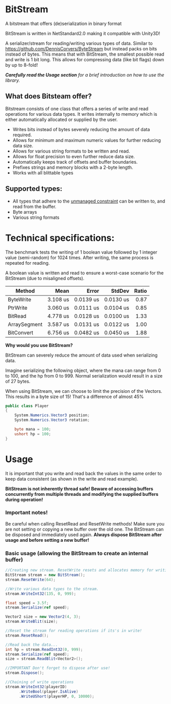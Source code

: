 # BitStream
A bitstream that offers (de)serialization in binary format

BitStream is written in NetStandard2.0 making it compatible with Unity3D!

A serializer/stream for reading/writing various types of data. Similar to https://github.com/DennisCorvers/ByteStream but instead packs on bits instead of bytes. This means that with BitStream, the smallest possible read and write is 1 bit long. This allows for compressing data (like bit flags) down by up to 8-fold!

*__Carefully read the Usage section__ for a brief introduction on how to use the library.*

## What does Bitsteam offer?
Bitstream consists of one class that offers a series of write and read operations for various data types. It writes internally to memory which is either automatically allocated or supplied by the user.

- Writes bits instead of bytes severely reducing the amount of data required.
- Allows for minimum and maximum numeric values for further reducing data size.
- Allows for various string formats to be written and read.
- Allows for float precision to even further reduce data size.
- Automatically keeps track of offsets and buffer boundaries.
- Prefixes strings and memory blocks with a 2-byte length.
- Works with all blittable types

## Supported types:
- All types that adhere to the [unmanaged constraint](https://docs.microsoft.com/en-us/dotnet/csharp/language-reference/builtin-types/unmanaged-types) can be written to, and read from the buffer.
- Byte arrays
- Various string formats


# Technical specifications:

The benchmark tests the writing of 1 boolean value followed by 1 integer value (semi-random) for 1024 times. After writing, the same process is repeated for reading.

A boolean value is written and read to ensure a worst-case scenario for the BitStream (due to misaligned offsets).


|       Method |     Mean |     Error |    StdDev | Ratio |
|------------- |---------:|----------:|----------:|------:|
|    ByteWrite | 3.108 us | 0.0139 us | 0.0130 us |  0.87 |
|     PtrWrite | 3.060 us | 0.0111 us | 0.0104 us |  0.85 |
|      BitRead | 4.778 us | 0.0128 us | 0.0100 us |  1.33 |
| ArraySegment | 3.587 us | 0.0131 us | 0.0122 us |  1.00 |
|   BitConvert | 6.756 us | 0.0482 us | 0.0450 us |  1.88 |

**Why would you use BitStream?**

BitStream can severely reduce the amount of data used when serializing data.

Imagine serializing the following object, where the mana can range from 0 to 100, and the hp from 0 to 999. Normal serialization would result in a size of 27 bytes. 

When using BitStream, we can choose to limit the precision of the Vectors. This results in a byte size of 15! That's a difference of almost 45%

```C#
public class Player
{
    System.Numerics.Vector3 position;
    System.Numerics.Vector3 rotation;

    byte mana = 100;
    ushort hp = 100;
}
```
# Usage

It is important that you write and read back the values in the same order to keep data consistent (as shown in the write and read example).

**BitStream is not inherently thread safe! Beware of accessing buffers concurrently from multiple threads and modifying the supplied buffers during operation!**

### Important notes!

Be careful when calling ResetRead and ResetWrite methods! Make sure you are not setting or copying a new buffer over the old one. The BitStream can be disposed and immediately used again. **Always dispose BitStream after usage and before setting a new buffer!**

### Basic usage (allowing the BitStream to create an internal buffer)

```C#
//Creating new stream. ResetWrite resets and allocates memory for writing.
BitStream stream = new BitStream();
stream.ResetWrite(64);

//Write various data types to the stream.
stream.WriteInt32(135, 0, 999);

float speed = 3.5f;
stream.Serialize(ref speed);

Vector2 size = new Vector2(4, 3);
stream.WriteBlit(size);

//Reset the stream for reading operations if its's in write!
stream.ResetRead();

//Read back the data...
int hp = stream.ReadInt32(0, 999);
stream.Serialize(ref speed);
size = stream.ReadBlit<Vector2>();

//IMPORTANT Don't forget to dispose after use!
stream.Dispose();

//Chaining of write operations
stream.WriteInt32(playerID)
      .WriteBool(player.IsAlive)
      .WriteUShort(playerHP, 0, 10000);

```
